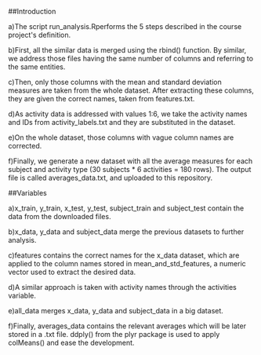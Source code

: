 ##Introduction

a)The script run_analysis.Rperforms the 5 steps described in the course project's definition.

b)First, all the similar data is merged using the rbind() function. By similar, we address those files having the same number of  columns and referring to the same entities.

c)Then, only those columns with the mean and standard deviation measures are taken from the whole dataset. After extracting  these columns, they are given the correct names, taken from features.txt.

d)As activity data is addressed with values 1:6, we take the activity names and IDs from activity_labels.txt and they are substituted in the dataset.

e)On the whole dataset, those columns with vague column names are corrected.

f)Finally, we generate a new dataset with all the average measures for each subject and activity type (30 subjects * 6 activities = 180 rows). The output file is called averages_data.txt, and uploaded to this repository.

##Variables

a)x_train, y_train, x_test, y_test, subject_train and subject_test contain the data from the downloaded files.

b)x_data, y_data and subject_data merge the previous datasets to further analysis.

c)features contains the correct names for the x_data dataset, which are applied to the column names stored in mean_and_std_features, a numeric vector used to extract the desired data.

d)A similar approach is taken with activity names through the activities variable.

e)all_data merges x_data, y_data and subject_data in a big dataset.

f)Finally, averages_data contains the relevant averages which will be later stored in a .txt file. ddply() from the plyr package is used to apply colMeans() and ease the development.
